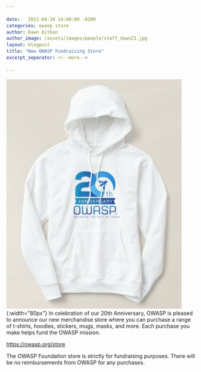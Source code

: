 ```yaml
---

date:   2021-04-28 14:00:00 -0200
categories: owasp store 
author: Dawn Aitken 
author_image: /assets/images/people/staff_dawn21.jpg
layout: blogpost
title: "New OWASP Fundraising Store"
excerpt_separator: <!--more-->

---
```


![20th sweatshirt](/assets/images/content/Sweatshirtimage.png){:width="80px"}
In celebration of our 20th Anniversary, OWASP is pleased to announce our new merchandise store where you can purchase a range of t-shirts, hoodies, stickers, mugs, masks, and more. Each purchase you make helps fund the OWASP mission.  

https://owasp.org/store

The OWASP Foundation store is strictly for fundraising purposes.  There will be no reimbursements from OWASP for any purchases.  



